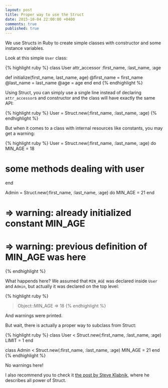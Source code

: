 ```yaml
---
layout: post
title: Proper way to use the Struct
date: 2015-10-04 22:00:00 +0400
comments: true
published: true
---
```


We use Structs in Ruby to create simple classes with constructor and some instance variables.

Look at this simple `User` class:

{% highlight ruby %}
class User
  attr_accessor :first_name, :last_name, :age
  
  def initialize(first_name, last_name, age)
    @first_name = first_name
    @last_name = last_name
    @age = age
  end
end
{% endhighlight %}

Using Struct, you can simply use a single line instead of declaring `attr_accessor`s and constructor and the class will have exactly the same API:

{% highlight ruby %}
User = Struct.new(:first_name, :last_name, :age)
{% endhighlight %}

But when it comes to a class with internal resources like constants, you may get a warning:

{% highlight ruby %}
User = Struct.new(:first_name, :last_name, :age) do
  MIN_AGE = 18

  # some methods dealing with user
end

Admin = Struct.new(:first_name, :last_name, :age) do
  MIN_AGE = 21
end

# => warning: already initialized constant MIN_AGE
# => warning: previous definition of MIN_AGE was here
{% endhighlight %}

What happends here? We assumed that `MIN_AGE` was declared inside `User` and `Admin`, but actually it was declared on the top level:

{% highlight ruby %}
> Object::MIN_AGE
=> 18
{% endhighlight %}

And warnings were printed.

But wait, there is actually a proper way to subclass from Struct:

{% highlight ruby %}
class User < Struct.new(:first_name, :last_name, :age)
  LIMIT = 1
end

class Admin < Struct.new(:first_name, :last_name, :age)
  MIN_AGE = 21
end
{% endhighlight %}

No warnings here!

I also recommend you to check it [the post by Steve Klabnik](http://blog.steveklabnik.com/posts/2012-09-01-random-ruby-tricks--struct-new), where he describes all power of Struct.
